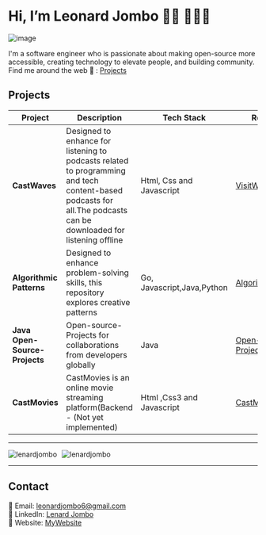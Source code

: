 <h1 id="hi-im-monica-">Hi, I’m Leonard Jombo 👋🏾 👩🏾‍💻</h1>

![image]("https://img.freepik.com/premium-photo/programmer-with-3d-computer-yellow-code_124008-63.jpg?uid=R202227719&ga=GA1.1.1659842118.1747919320&semt=ais_hybrid&w=740")

I'm a software engineer who is passionate about making open-source more accessible, creating technology to elevate people, and building community.<br>
Find me around the web 🚀 : [Projects](https://jombo-six.vercel.app)



##  **Projects**
| **Project**   | **Description**                               | **Tech Stack**               | **Repository**  |
|--------------|---------------------------------|---------------------------|---------------------------|
| **CastWaves** | Designed to enhance for listening to podcasts related to programming and tech content-based podcasts for all.The podcasts can be downloaded for listening offline |Html, Css and Javascript | [VisitWebsite](https://cast-waves.vercel.app/)  |
| **Algorithmic Patterns** | Designed to enhance problem-solving skills, this repository explores creative patterns | Go, Javascript,Java,Python | [AlgorithmicPatterns](https://github.com/lenardjombo/AlgorithmicPatterns) |
| **Java Open-Source-Projects** | Open-source-Projects for collaborations from developers globally |   Java   | [Open-Source-Projects](https://github.com/lenardjombo/Java-open-source-projects) |
| **CastMovies** | CastMovies is an online movie streaming platform(Backend - (Not yet implemented) |Html ,Css3 and Javascript | [CastMovies](https://github.com/lenardjombo/CastMovies)|
---

<div style="display: flex; gap: 10px;">
  <img src="https://github-readme-stats.vercel.app/api?username=lenardjombo&show_icons=true&locale=en" alt="lenardjombo" />
  <img src="https://github-readme-streak-stats.herokuapp.com/?user=lenardjombo" alt="lenardjombo" />
</div>

---
##  **Contact**
📧 Email: [leonardjombo6@gmail.com](mailto:leonardjombo6@gmail.com)  
💼 LinkedIn: [Lenard Jombo](https://www.linkedin.com/in/leonard-jombo-7063a3254/)  
🧠 Website: [MyWebsite](https://jombo-sand.vercel.app/)  



  
